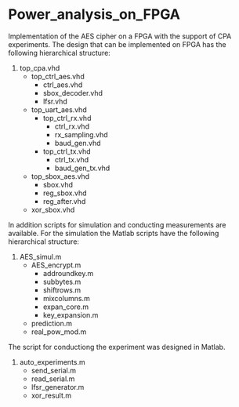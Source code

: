 # Power_analysis_on_FPGA
Implementation of the AES cipher on a FPGA with the support of CPA experiments. The design that can be implemented on FPGA has the following hierarchical structure:
 1. top_cpa.vhd
    - top_ctrl_aes.vhd
      - ctrl_aes.vhd
      - sbox_decoder.vhd
      - lfsr.vhd
    - top_uart_aes.vhd
      - top_ctrl_rx.vhd
        - ctrl_rx.vhd
        - rx_sampling.vhd
        - baud_gen.vhd
      - top_ctrl_tx.vhd
        - ctrl_tx.vhd
        - baud_gen_tx.vhd
    - top_sbox_aes.vhd
      - sbox.vhd
      - reg_sbox.vhd
      - reg_after.vhd
    - xor_sbox.vhd

In addition scripts for simulation and conducting measurements are available. For the simulation the Matlab scripts have the following hierarchical structure:
 1. AES_simul.m
    - AES_encrypt.m
      - addroundkey.m
      - subbytes.m
      - shiftrows.m
      - mixcolumns.m
      - expan_core.m
      - key_expansion.m
    - prediction.m
    - real_pow_mod.m
 
 
The script for conductiong the experiment was designed in Matlab. 
 1. auto_experiments.m
    - send_serial.m
    - read_serial.m
    - lfsr_generator.m
    - xor_result.m
